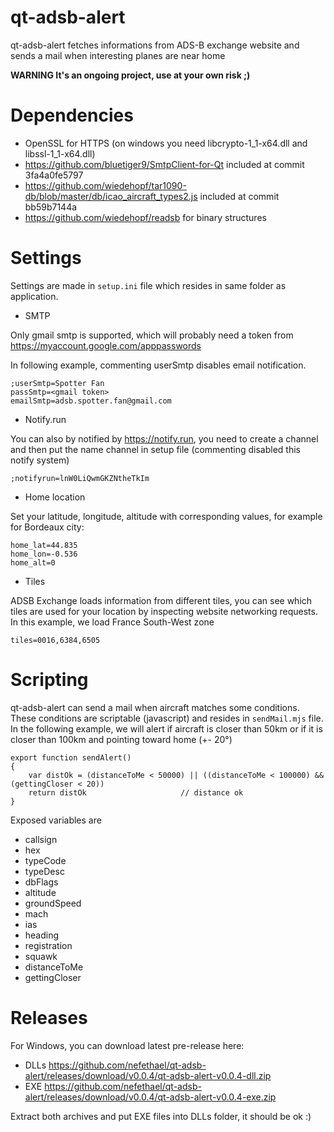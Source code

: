 # qt-adsb-alert

qt-adsb-alert fetches informations from ADS-B exchange website and sends a mail when interesting planes are near home 

**WARNING It's an ongoing project, use at your own risk ;)**

# Dependencies

* OpenSSL for HTTPS (on windows you need libcrypto-1_1-x64.dll and libssl-1_1-x64.dll)
* https://github.com/bluetiger9/SmtpClient-for-Qt included at commit 3fa4a0fe5797
* https://github.com/wiedehopf/tar1090-db/blob/master/db/icao_aircraft_types2.js included at commit bb59b7144a
* https://github.com/wiedehopf/readsb for binary structures

# Settings

Settings are made in `setup.ini` file which resides in same folder as application.

* SMTP 

Only gmail smtp is supported, which will probably need a token from https://myaccount.google.com/apppasswords

In following example, commenting userSmtp disables email notification.

    ;userSmtp=Spotter Fan
    passSmtp=<gmail token>
    emailSmtp=adsb.spotter.fan@gmail.com

* Notify.run

You can also by notified by https://notify.run, you need to create a channel and then put the name channel in setup file (commenting disabled this notify system)

    ;notifyrun=lnW0LiQwmGKZNtheTkIm

* Home location

Set your latitude, longitude, altitude with corresponding values, for example for Bordeaux city: 

    home_lat=44.835
    home_lon=-0.536
    home_alt=0

* Tiles

ADSB Exchange loads information from different tiles, you can see which tiles are used for your location by inspecting website networking requests.
In this example, we load France South-West zone

    tiles=0016,6384,6505

# Scripting

qt-adsb-alert can send a mail when aircraft matches some conditions. These conditions are scriptable (javascript) and resides in `sendMail.mjs` file.
In the following example, we will alert if aircraft is closer than 50km or if it is closer than 100km and pointing toward home (+- 20°)

    export function sendAlert()
    {
        var distOk = (distanceToMe < 50000) || ((distanceToMe < 100000) && (gettingCloser < 20))
        return distOk                     // distance ok
    }
    
Exposed variables are 

- callsign
- hex
- typeCode
- typeDesc
- dbFlags
- altitude
- groundSpeed
- mach
- ias
- heading
- registration
- squawk
- distanceToMe
- gettingCloser

# Releases

For Windows, you can download latest pre-release here:
 * DLLs https://github.com/nefethael/qt-adsb-alert/releases/download/v0.0.4/qt-adsb-alert-v0.0.4-dll.zip
 * EXE https://github.com/nefethael/qt-adsb-alert/releases/download/v0.0.4/qt-adsb-alert-v0.0.4-exe.zip

Extract both archives and put EXE files into DLLs folder, it should be ok :)
